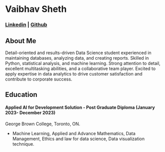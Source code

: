 # Vaibhav Sheth
### [Linkedin](https://www.linkedin.com/in/vaibhav-sheth) | [Github](https://github.com/vaibhavsheth15)
## About Me
Detail-oriented and results-driven Data Science student experienced in maintaining databases, analyzing data, and creating reports. Skilled in Python, statistical analysis, and machine learning. Strong attention to detail, excellent multitasking abilities, and a collaborative team player. Excited to apply expertise in data analytics to drive customer satisfaction and contribute to corporate success.
## Education
#### Applied AI for Development Solution - Post Graduate Diploma (January 2023- December 2023)
George Brown College, Toronto, ON.
- Machine Learning, Applied and Advance Mathematics, Data Management, 
Ethics and law for data science, Data visualization technique.
